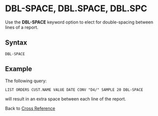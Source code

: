 # DBL-SPACE, DBL.SPACE, DBL.SPC

<PageHeader />

Use the **DBL-SPACE** keyword option to elect for double-spacing between lines of a report.

## Syntax

```
DBL-SPACE
```

## Example  

The following query:

```
LIST ORDERS CUST.NAME VALUE DATE CONV "D4/" SAMPLE 20 DBL-SPACE
```

will result in an extra space between each line of the report.

Back to [Cross Reference](./../README.md)

<PageFooter />
